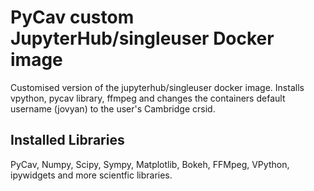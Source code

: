 # PyCav custom JupyterHub/singleuser Docker image 

Customised version of the jupyterhub/singleuser docker image. Installs vpython, pycav library, ffmpeg and changes the containers default username (jovyan) to the user's Cambridge crsid.

## Installed Libraries

PyCav, Numpy, Scipy, Sympy, Matplotlib, Bokeh, FFMpeg, VPython, ipywidgets and more scientfic libraries.
